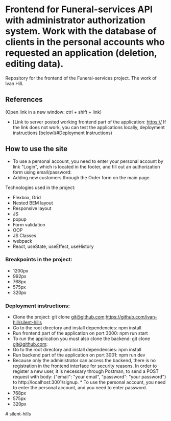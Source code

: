 # Frontend for Funeral-services API with administrator authorization system. Work with the database of clients in the personal accounts who requested an application (deletion, editing data).

Repository for the frontend of the Funeral-services project.
The work of Ivan Hill.

## References
(Open link in a new window: ctrl + shift + link)
* [Link to server posted working frontend part of the application:
[https://](https://silent-hill.netlify.app/)
 If the link does not work, you can test the applications locally, deployment instructions [below](#Deployment Instructions)

## How to use the site
* To use a personal account, you need to enter your personal account by link "Login", which is located in the footer, and fill out an authorization form using email/password:
* Adding new customers through the Order form on the main page.

Technologies used in the project:

* Flexbox, Grid
* Nested BEM layout
* Responsive layout
* JS
* popup
* Form validation
* OOP
* JS Classes
* webpack
* React, useState, useEffect, useHistory


### Breakpoints in the project:
* 1200px
* 992px
* 768px
* 575px
* 320px

### Deployment instructions:
* Clone the project: git clone git@github.com:https://github.com/ivan-hill/silent-hills
* Go to the root directory and install dependencies: npm install
* Run frontend part of the application on port 3000: npm run start
* To run the application you must also clone the backend: git clone git@github.com:
* Go to the root directory and install dependencies: npm install
* Run backend part of the application on port 3001: npm run dev
* Because only the administrator can access the backend, there is no registration in the frontend interface for security reasons. In order to register a new user, it is necessary through Postman, to send a POST request with body: {"email": "your email", "password": "your password"} to http://localhost:3001/signup. * To use the personal account, you need to enter the personal account, and you need to enter password.
* 768px
* 575px
* 320px

#   s i l e n t - h i l l s 
 
 
